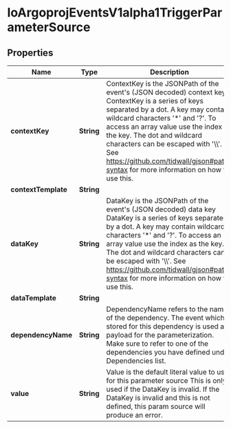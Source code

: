 

# IoArgoprojEventsV1alpha1TriggerParameterSource


## Properties

Name | Type | Description | Notes
------------ | ------------- | ------------- | -------------
**contextKey** | **String** | ContextKey is the JSONPath of the event&#39;s (JSON decoded) context key ContextKey is a series of keys separated by a dot. A key may contain wildcard characters &#39;*&#39; and &#39;?&#39;. To access an array value use the index as the key. The dot and wildcard characters can be escaped with &#39;\\\\&#39;. See https://github.com/tidwall/gjson#path-syntax for more information on how to use this. |  [optional]
**contextTemplate** | **String** |  |  [optional]
**dataKey** | **String** | DataKey is the JSONPath of the event&#39;s (JSON decoded) data key DataKey is a series of keys separated by a dot. A key may contain wildcard characters &#39;*&#39; and &#39;?&#39;. To access an array value use the index as the key. The dot and wildcard characters can be escaped with &#39;\\\\&#39;. See https://github.com/tidwall/gjson#path-syntax for more information on how to use this. |  [optional]
**dataTemplate** | **String** |  |  [optional]
**dependencyName** | **String** | DependencyName refers to the name of the dependency. The event which is stored for this dependency is used as payload for the parameterization. Make sure to refer to one of the dependencies you have defined under Dependencies list. |  [optional]
**value** | **String** | Value is the default literal value to use for this parameter source This is only used if the DataKey is invalid. If the DataKey is invalid and this is not defined, this param source will produce an error. |  [optional]



